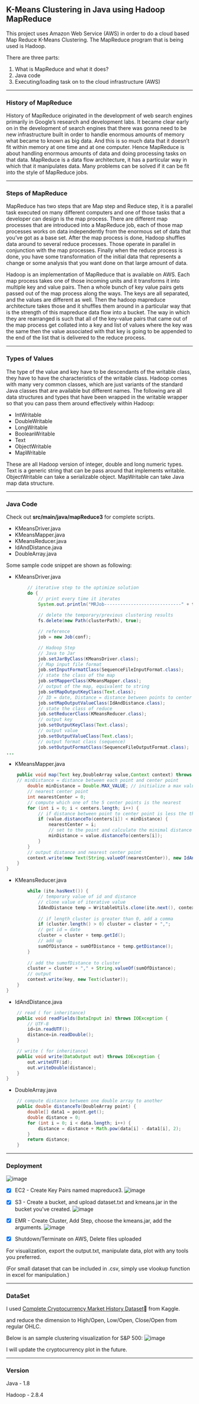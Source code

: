 ## K-Means Clustering in Java using Hadoop MapReduce

This project uses Amazon Web Service (AWS) in order to do a cloud based Map Reduce K-Means Clustering. The MapReduce program that is being used is Hadoop.

There are three parts:

   1.  What is MapReduce and what it does?
   2.  Java code
   3.  Executing/loading task on to the cloud infrastructure (AWS) 

------



### History of MapReduce

History of MapReduce originated in the development of web search engines primarily in Google’s research and development labs. It became clear early on in the development of search engines that there was gonna need to be new infrastructure built in order to handle enormous amounts of  memory what became to known as big data. And this is so much data that it doesn’t fit within memory at one time and at one computer. Hence MapReduce is about handling enormous amounts of data and doing processing tasks on that data. MapReduce is a data flow architecture, it has a particular way in which that it manipulates data. Many problems can be solved if it can be fit into the style of MapReduce jobs.

---

### Steps of MapReduce

MapReduce has two steps that are Map step and Reduce step, it is a parallel task executed on many different computers and one of those tasks that a developer can design is the map process. There are different map processes that are introduced into a MapReduce job, each of those map processes works on data independently from the enormous set of data that you’ve got as a base set. After the map process is done, Hadoop shuffles data around to several reduce processes. Those operate in parallel in conjunction with the map processes. Finally when the reduce process is done, you have some transformation of the initial data that represents a change or some analysis that you want done on that large amount of data. 

Hadoop is an implementation of MapReduce that is available on AWS. Each map process takes one of those incoming units and it transforms it into multiple key and value pairs. Then a whole bunch of key value pairs gets passed out of the map process along the ways. The keys are all separated, and the values are different as well. Then the hadoop mapreduce architecture takes those and it shuffles them around in a particular way that is the strength of this mapreduce data flow into a bucket. The way in which they are rearranged is such that all of the key-value pairs that came out of the map process get collated into a key and list of  values where the key was the same then the value associated with that key is going to be appended to the end of the list that is delivered to the reduce process.

---

### Types of Values

The type of the value and key have to be descendants of the writable class, they have to have the characteristics of the writable class. Hadoop comes with many very common classes, which are just variants of the standard Java classes that are available but different names. The following are all data structures and types that have been wrapped in the writable wrapper so that you can pass them around effectively within Hadoop:

* IntWritable
* DoubleWritable
* LongWritable
* BooleanWritable
* Text
* ObjectWritable
* MapWritable

These are all Hadoop version of integer, double and long numeric types. Text is a generic string that can be pass around that implements writable. ObjectWritable can take a serializable object. MapWritable can take Java map data structure.


---

### Java Code

Check out **src/main/java/mapReduce3** for complete scripts.

* KMeansDriver.java
* KMeansMapper.java
* KMeansReducer.java
* IdAndDistance.java
* DoubleArray.java


Some sample code snippet are shown as following:

* KMeansDriver.java
```java
        // iterative step to the optimize solution
        do {
        	// print every time it iterates
            System.out.println("MRJob-----------------------------" + times);
            
            // delete the temporary/previous clustering results
            fs.delete(new Path(clusterPath), true);

            // reference
            job = new Job(conf);

            // Hadoop Step
            // Java to Jar
            job.setJarByClass(KMeansDriver.class);
            // Map input file format
            job.setInputFormatClass(SequenceFileInputFormat.class);
            // state the class of the map
            job.setMapperClass(KMeansMapper.class);
            // output of the map, equivalent to string
            job.setMapOutputKeyClass(Text.class);
            // ID = date, Distance = distance between points to center point
            job.setMapOutputValueClass(IdAndDistance.class);
            // state the class of reduce
            job.setReducerClass(KMeansReducer.class);
            // output key 
            job.setOutputKeyClass(Text.class);
            // output value
            job.setOutputValueClass(Text.class);
            // output format class (sequence)
            job.setOutputFormatClass(SequenceFileOutputFormat.class);            
...
```
* KMeansMapper.java

```java
	public void map(Text key,DoubleArray value,Context context) throws IOException,InterruptedException {
	// minDistance = distance between each point and center point
        double minDistance = Double.MAX_VALUE; // initialize a max value
        // nearest center point
        int nearestCenter = 0;
        // compute which one of the 5 center points is the nearest
        for (int i = 0; i < centers.length; i++) {
        	// if distance between point to center point is less the the minimal distance
            if (value.distanceTo(centers[i]) < minDistance) {
                nearestCenter = i;
                // set to the point and calculate the minimal distance
                minDistance = value.distanceTo(centers[i]);
            }
        }
        // output distance and nearest center point
        context.write(new Text(String.valueOf(nearestCenter)), new IdAndDistance(key.toString(),minDistance));
    }
}
```
* KMeansReducer.java
```java
        while (ite.hasNext()) {
        	// temporary value of id and distance 
        	// clone value of iterative value
            IdAndDistance temp = WritableUtils.clone(ite.next(), context.getConfiguration());
            
            // if length cluster is greater than 0, add a comma
            if (cluster.length() > 0) cluster = cluster + ",";
            // get id = date
            cluster = cluster + temp.getId();
            // add up
            sumOfDistance = sumOfDistance + temp.getDistance();
        }
        
        // add the sumofDistance to cluster
        cluster = cluster + "," + String.valueOf(sumOfDistance);
        // output
        context.write(key, new Text(cluster));
    }
}
```
* IdAndDistance.java
```java
	// read ( for inheritance)
	public void readFields(DataInput in) throws IOException {
		// UTF-8
		id=in.readUTF();
		distance=in.readDouble();
	}

	// write ( for inheritance)
	public void write(DataOutput out) throws IOException {
		out.writeUTF(id);
		out.writeDouble(distance);
	}
}
```
* DoubleArray.java
```java
	// compute distance between one double array to another 
	public double distanceTo(DoubleArray point) {
		double[] data1 = point.get();
		double distance = 0;
		for (int i = 0; i < data.length; i++) {
			distance = distance + Math.pow(data[i] - data1[i], 2);
		}
		return distance;
	}
```


---

### Deployment

![image](https://user-images.githubusercontent.com/30872011/45192882-1b7e7900-b219-11e8-8783-f57d6b71528c.png)

 - [x] EC2 - Create Key Pairs named mapreduce3.
![image](https://user-images.githubusercontent.com/30872011/45193022-12da7280-b21a-11e8-8854-e54995801268.png)
 
 
 - [x] S3 - Create a bucket, and upload dataset.txt and kmeans.jar in the bucket you've created.
![image](https://user-images.githubusercontent.com/30872011/45193001-efafc300-b219-11e8-9f54-4a2634c59931.png)
 
 - [x] EMR - Create Cluster, Add Step, choose the kmeans.jar, add the arguments.
![image](https://user-images.githubusercontent.com/30872011/45193126-83818f00-b21a-11e8-93fd-c00112c2fb51.png)
 - [x] Shutdown/Terminate on AWS, Delete files uploaded

For visualization, export the output.txt, manipulate data, plot with any tools you preferred.

(For small dataset that can be included in .csv, simply use vlookup function in excel for manipulation.)


---

### DataSet

I used [Complete Cryptocurrency Market History Dataset](https://www.kaggle.com/taniaj/cryptocurrency-market-history-coinmarketcap):link: from Kaggle.


and reduce the dimension to High/Open, Low/Open, Close/Open from regular OHLC.


Below is an sample clustering visualization for S&P 500:
![image](https://user-images.githubusercontent.com/30872011/45195367-2f2fdc80-b225-11e8-8f24-f210b28fb4d1.png)

I will update the cryptocurrency plot in the future.

---

### Version

Java - 1.8

Hadoop - 2.8.4

